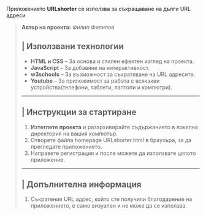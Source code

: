 Приложението **URLshorter**  се използва за съкращаване на дълги URL адреси

> **Автор на проекта:** *Филип Филипов*
>
> ##  | Използвани технологии
> - **HTML и CSS** – За основа и стилен ефектен изглед на проекта.
> - **JavaScript** – За добавяне на интерактивност.
> - **w3schools** –  За възможност за съкратяване на URL адресите.
> - **Youtube** – За приложимост за работа с всякакви устройства(телефони, таблети, лаптопи и компютри).
>  ---
> ##  | Инструкции за стартиране
> 1. **Изтеглете проекта** и разархивирайте съдържанието в локална директория на вашия компютър.
> 2. Отворете файла homepage URLshorter.html в браузъра, за да прегледате приложението.
> 3. Направете регистрация и после можете да използвате цялото приложение.
> ---
> ## | Допълнителна информация
>1. Съкратения URL адрес, който сте получили благодарение на приложението, е само визуален и не може да се използва.
